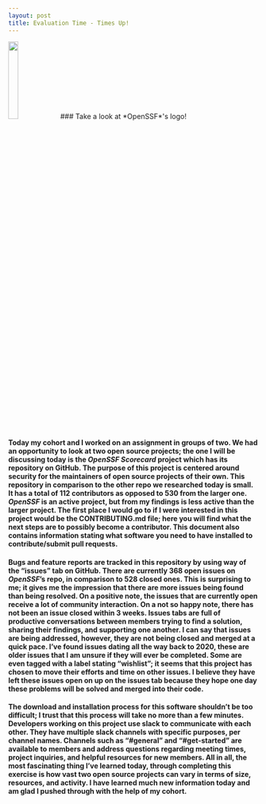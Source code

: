 ```yaml
---
layout: post
title: Evaluation Time - Times Up!
---
```

<img src="https://github.com/snwarner22/My-Project/assets/137221902/8e14b4bc-f32b-484b-a83b-4eb2b34e6d6b" width="20%"/>
### Take a look at *OpenSSF*'s logo!

#### Today my cohort and I worked on an assignment in groups of two. We had an opportunity to look at two open source projects; the one I will be discussing today is the *OpenSSF Scorecard* project which has its repository on GitHub. The purpose of this project is centered around security for the maintainers of open source projects of their own. This repository in comparison to the other repo we researched today is small. It has a total of 112 contributors as opposed to  530 from the larger one. *OpenSSF* is an active project, but from my findings is less active than the larger project. The first place I would go to if I were interested in this project would be the CONTRIBUTING.md file; here you will find what the next steps are to possibly become a contributor. This document also contains information stating what software you need to have installed to contribute/submit pull requests.

#### Bugs and feature reports are tracked in this repository by using way of the “issues” tab on GitHub. There are currently 368 open issues on *OpenSSF*’s repo, in comparison to 528 closed ones. This is surprising to me; it gives me the impression that there are more issues being found than being resolved. On a positive note, the issues that are currently open receive a lot of community interaction. On a not so happy note, there has not been an issue closed within 3 weeks. Issues tabs are full of productive conversations between members trying to find a solution, sharing their findings, and supporting one another. I can say that issues are being addressed, however, they are not being closed and merged at a quick pace. I’ve found issues dating all the way back to 2020, these are older issues that I am unsure if they will ever be completed. Some are even tagged with a label stating “wishlist”; it seems that this project has chosen to move their efforts and time on other issues. I believe they have left these issues open on up on the issues tab because they hope one day these problems will be solved and merged into their code.

#### The download and installation process for this software shouldn’t be too difficult; I trust that this process will take no more than a few minutes. Developers working on this project use slack to communicate with each other. They have multiple slack channels with specific purposes, per channel names. Channels such as “#general” and “#get-started” are available to members and address questions regarding meeting times, project inquiries, and helpful resources for new members. All in all, the most fascinating thing I’ve learned today, through completing this exercise is how vast two open source projects can vary in terms of size, resources, and activity. I have learned much new information today and am glad I pushed through with the help of my cohort.
